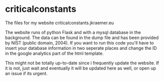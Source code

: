 # criticalconstants
The files for my website criticalconstants.jkraemer.eu

The website runs of python Flask and with a mysql database in the background. The data can be found in the dump file and has been provided by NIST (public domain, 2004). If you want to run this code you'll have to insert your database information in two seperate places and change the ID in the google analytics part of the html template.  

This might not be totally up-to-date since i frequently update the website. If it is not, just wait and eventually it will be updated here as well, or open up an issue if its urgent.
